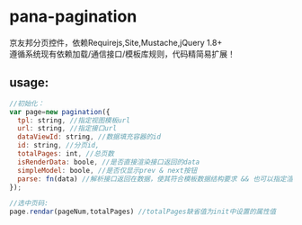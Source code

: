 # pana-pagination
京友邦分页控件，依赖Requirejs,Site,Mustache,jQuery 1.8+  <br/>
遵循系统现有依赖加载/通信接口/模板库规则，代码精简易扩展！

## usage:
```javascript
//初始化：
var page=new pagination({
  tpl: string, //指定视图模板url
  url: string, //指定接口url
  dataViewId: string, //数据填充容器的id
  id: string, //分页id,
  totalPages: int, //总页数
  isRenderData: boole, //是否直接渲染接口返回的data
  simpleModel: boole, //是否仅显示prev & next按钮
  parse: fn(data) //解析接口返回在数据，使其符合模板数据结构要求 && 也可以指定渲染数据的属性
});

//选中页码:
page.rendar(pageNum,totalPages) //totalPages缺省值为init中设置的属性值
